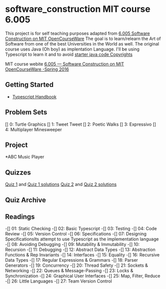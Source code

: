 # software_construction  MIT course 6.005

 This project is for self teaching purposes adapted from [6.005 Software Construction on MIT OpenCourseWare](https://ocw.mit.edu/ans7870/6/6.005/s16/index.html)
 The goal is to learn/relearn the Art of Software from one of the best Universities in the World as well. The original course uses Java (Oh boy) as implentation Language. I'll be using Typescript to learn it and to avoid [starter java code Copyrights](https://ocw.mit.edu/ans7870/6/6.005/s16/general/collaboration.html)

 MIT course webite [6.005 — Software Construction on MIT OpenCourseWare -Spring 2016](https://ocw.mit.edu/ans7870/6/6.005/s16/index.html)

## Getting Started

* [Typescript Handbook](https://www.typescriptlang.org/docs/handbook/intro.html)

## Problem Sets

[] 0: Turtle Graphics
[] 1: Tweet Tweet
[] 2: Poetic Walks
[] 3: Expressivo
[] 4: Multiplayer Minesweeper

## Project

*ABC Music Player

## Quizzes

[Quiz 1](https://ocw.mit.edu/courses/electrical-engineering-and-computer-science/6-005-software-construction-spring-2016/quizzes/MIT6_005S16_Quiz1.pdf) and [Quiz 1 solutions](https://ocw.mit.edu/courses/electrical-engineering-and-computer-science/6-005-software-construction-spring-2016/quizzes/MIT6_005S16_Quiz1_soln.pdf)
[Quiz 2](https://ocw.mit.edu/courses/electrical-engineering-and-computer-science/6-005-software-construction-spring-2016/quizzes/MIT6_005S16_Quiz2.pdf) and [Quiz 2 solutions](https://ocw.mit.edu/courses/electrical-engineering-and-computer-science/6-005-software-construction-spring-2016/quizzes/MIT6_005S16_Quiz2_soln.pdf)

## Quiz Archive

## Readings

-[] 01: Static Checking
-[] 02: Basic Typescript
-[] 03: Testing
-[] 04: Code Review
-[] 05: Version Control
-[] 06: Specifications
-[] 07: Designing SpecificationsIts attempt to use Typescript as the implementation language
-[] 08: Avoiding Debugging
-[] 09: Mutability & Immutability
-[] 10: Recursion
-[] 11: Debugging
-[] 12: Abstract Data Types
-[] 13: Abstraction Functions & Rep Invariants
-[] 14: Interfaces
-[] 15: Equality
-[] 16: Recursive Data Types
-[] 17: Regular Expressions & Grammars
-[] 18: Parser Generators
-[] 19: Concurrency
-[] 20: Thread Safety
-[] 21: Sockets & Networking
-[] 22: Queues & Message-Passing
-[] 23: Locks & Synchronization
-[] 24: Graphical User Interfaces
-[] 25: Map, Filter, Reduce
-[] 26: Little Languages
-[] 27: Team Version Control
